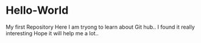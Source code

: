 Hello-World
===========

My first Repository
Here I am tryong to learn about Git hub.. I found it really interesting
Hope it will help me a lot..
